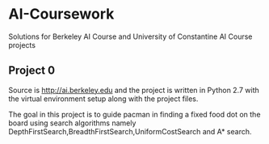 # AI-Coursework
Solutions for Berkeley AI Course and University of Constantine AI Course projects

## Project 0 

Source is http://ai.berkeley.edu and the project is written in Python 2.7 with the 
virtual environment setup along with the project files.

The goal in this project is to guide pacman in finding a fixed food dot on the board 
using search algorithms namely DepthFirstSearch,BreadthFirstSearch,UniformCostSearch 
and A* search.